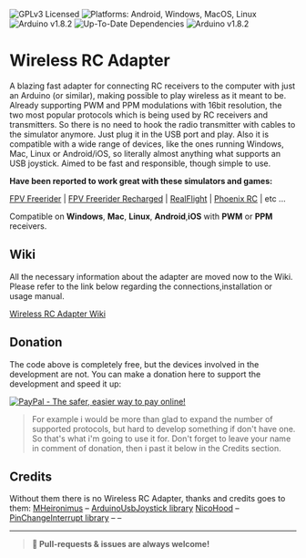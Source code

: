 ![GPLv3 Licensed](https://img.shields.io/badge/license-GPLv3-blue.svg) ![Platforms: Android, Windows, MacOS, Linux](https://img.shields.io/badge/platforms-Android%20%7C%20Windows%20%7C%20Mac%20%7C%20Linux-lightgrey.svg) ![Arduino v1.8.2](https://img.shields.io/badge/arduino-v1.8.2-brightgreen.svg) ![Up-To-Date Dependencies](https://img.shields.io/badge/dependencies-Up%20To%20Date-blue.svg) ![Arduino v1.8.2](https://img.shields.io/badge/development-Active-orange.svg)

# Wireless RC Adapter
A blazing fast adapter for connecting RC receivers to the computer with just an Arduino (or similar), making possible to play wireless as it meant to be. Already supporting PWM and PPM modulations with 16bit resolution, the two most popular protocols which is being used by RC receivers and transmitters. So there is no need to hook the radio transmitter with cables to the simulator anymore. Just plug it in the USB port and play. Also it is compatible with a wide range of devices, like the ones running Windows, Mac, Linux or Android/iOS, so literally almost anything what supports an USB joystick. Aimed to be fast and responsible, though simple to use.

**Have been reported to work great with these simulators and games:**

[FPV Freerider](http://fpv-freerider.itch.io/fpv-freerider) | [FPV Freerider Recharged](http://fpv-freerider.itch.io/fpv-freerider-recharged) | [RealFlight](http://www.realflight.com) | [Phoenix RC](http://www.phoenix-sim.com) | etc ...

Compatible on **Windows**, **Mac**, **Linux**, **Android**,**iOS** with **PWM** or **PPM** receivers.

## Wiki
All the necessary information about the adapter are moved now to the Wiki. Please refer to the link below regarding the connections,installation or usage manual.

[Wireless RC Adapter Wiki](http://github.com/wireless-rc-adapter/wireless-rc-adapter/wiki/requirements)

## Donation 
The code above is completely free, but the devices involved in the development are not. You can make a donation here to support the development and speed it up:

[![PayPal - The safer, easier way to pay online!](https://www.paypalobjects.com/en_US/i/btn/btn_donate_LG.gif)](https://www.paypal.com/cgi-bin/webscr?cmd=_s-xclick&hosted_button_id=E5N2JXWXTS8MG&source=url)

> For example i would be more than glad to expand the number of supported protocols, but hard to develop something if don't have one. So that's what i'm going to use it for. Don't forget to leave your name in comment of donation, then i past it below in the Credits section.

## Credits
Without them there is no Wireless RC Adapter, thanks and credits goes to them:
[MHeironimus](http://github.com/MHeironimus) – [ArduinoUsbJoystick library](http://github.com/MHeironimus/ArduinoJoystickLibrary)
[NicoHood](http://github.com/NicoHood) – [PinChangeInterrupt library](http://github.com/NicoHood/PinChangeInterrupt)
[]() – []()
[]() – []()

---
> **🚧 Pull-requests & issues are always welcome!**
